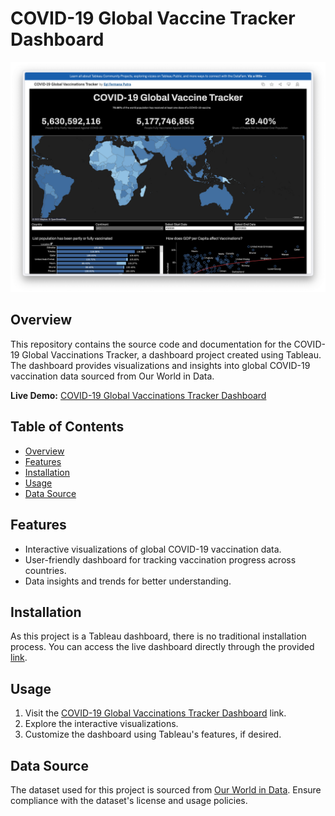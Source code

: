 # COVID-19 Global Vaccine Tracker Dashboard

![Dashboard Preview](Vaccine-Dashboard.png)

## Overview

This repository contains the source code and documentation for the COVID-19 Global Vaccinations Tracker, a dashboard project created using Tableau. The dashboard provides visualizations and insights into global COVID-19 vaccination data sourced from Our World in Data.

**Live Demo:** [COVID-19 Global Vaccinations Tracker Dashboard](https://public.tableau.com/app/profile/egi.fermana.putra/viz/COVID-19GlobalVaccinationsTracker/GlobalVaccineTracker)

## Table of Contents

- [Overview](#overview)
- [Features](#features)
- [Installation](#installation)
- [Usage](#usage)
- [Data Source](#data-source)

## Features

- Interactive visualizations of global COVID-19 vaccination data.
- User-friendly dashboard for tracking vaccination progress across countries.
- Data insights and trends for better understanding.

## Installation

As this project is a Tableau dashboard, there is no traditional installation process. You can access the live dashboard directly through the provided [link](https://public.tableau.com/app/profile/egi.fermana.putra/viz/COVID-19GlobalVaccinationsTracker/GlobalVaccineTracker).

## Usage

1. Visit the [COVID-19 Global Vaccinations Tracker Dashboard](https://public.tableau.com/app/profile/egi.fermana.putra/viz/COVID-19GlobalVaccinationsTracker/GlobalVaccineTracker) link.
2. Explore the interactive visualizations.
3. Customize the dashboard using Tableau's features, if desired.

## Data Source

The dataset used for this project is sourced from [Our World in Data](https://ourworldindata.org/covid-vaccinations). Ensure compliance with the dataset's license and usage policies.

